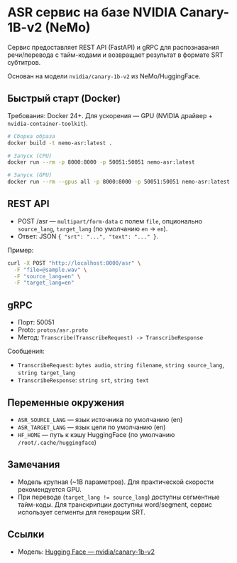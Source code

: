 # ASR сервис на базе NVIDIA Canary-1B-v2 (NeMo)

Сервис предоставляет REST API (FastAPI) и gRPC для распознавания речи/перевода с тайм-кодами и возвращает результат в формате SRT субтитров.

Основан на модели `nvidia/canary-1b-v2` из NeMo/HuggingFace.

## Быстрый старт (Docker)

Требования: Docker 24+. Для ускорения — GPU (NVIDIA драйвер + `nvidia-container-toolkit`).

```bash
# Сборка образа
docker build -t nemo-asr:latest .

# Запуск (CPU)
docker run --rm -p 8000:8000 -p 50051:50051 nemo-asr:latest

# Запуск (GPU)
docker run --rm --gpus all -p 8000:8000 -p 50051:50051 nemo-asr:latest
```

## REST API

- POST /asr — `multipart/form-data` с полем `file`, опционально `source_lang`, `target_lang` (по умолчанию `en` → `en`).
- Ответ: JSON `{ "srt": "...", "text": "..." }`.

Пример:
```bash
curl -X POST "http://localhost:8000/asr" \
  -F "file=@sample.wav" \
  -F "source_lang=en" \
  -F "target_lang=en"
```

## gRPC

- Порт: 50051
- Proto: `protos/asr.proto`
- Метод: `Transcribe(TranscribeRequest) -> TranscribeResponse`

Сообщения:
- `TranscribeRequest`: `bytes audio`, `string filename`, `string source_lang`, `string target_lang`
- `TranscribeResponse`: `string srt`, `string text`

## Переменные окружения

- `ASR_SOURCE_LANG` — язык источника по умолчанию (en)
- `ASR_TARGET_LANG` — язык цели по умолчанию (en)
- `HF_HOME` — путь к кэшу HuggingFace (по умолчанию `/root/.cache/huggingface`)

## Замечания

- Модель крупная (~1B параметров). Для практической скорости рекомендуется GPU.
- При переводе (`target_lang != source_lang`) доступны сегментные тайм-коды. Для транскрипции доступны word/segment, сервис использует сегменты для генерации SRT.

## Ссылки

- Модель: [Hugging Face — nvidia/canary-1b-v2](https://huggingface.co/nvidia/canary-1b-v2)
